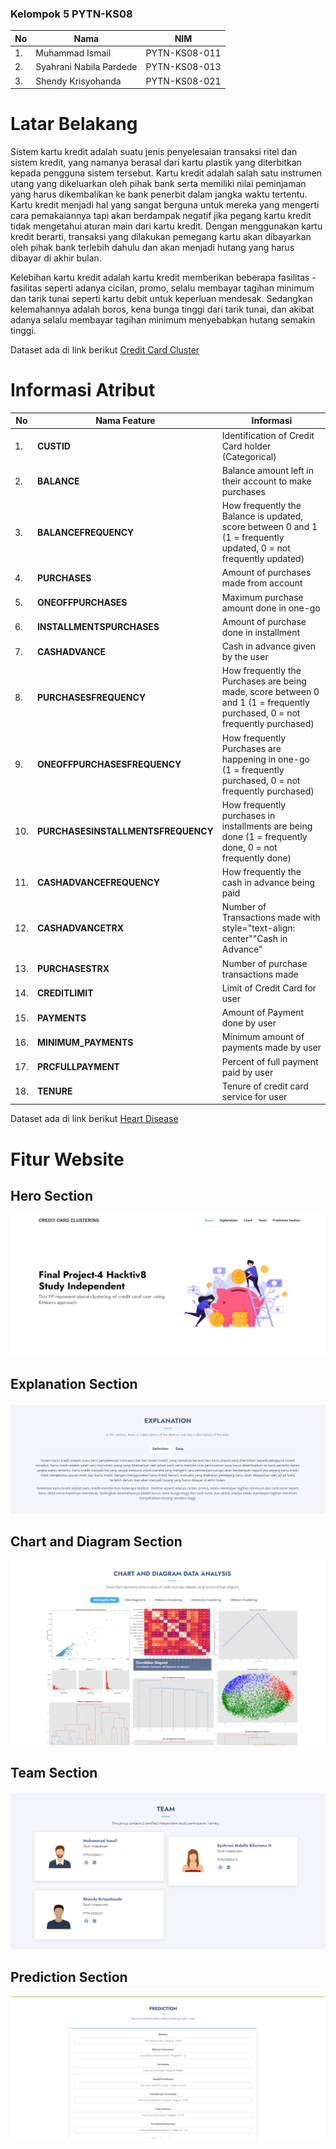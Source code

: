 ### Kelompok 5 PYTN-KS08

| **No** | **Nama** | **NIM** |
| - | - | - |
| 1. | Muhammad Ismail | PYTN-KS08-011 |
| 2. | Syahrani Nabila Pardede | PYTN-KS08-013 |
| 3. | Shendy Krisyohanda | PYTN-KS08-021 |

# Latar Belakang

Sistem kartu kredit adalah suatu jenis penyelesaian transaksi ritel dan sistem kredit, yang namanya berasal dari kartu plastik yang diterbitkan kepada pengguna sistem tersebut. Kartu kredit adalah salah satu instrumen utang yang dikeluarkan oleh pihak bank serta memiliki nilai peminjaman yang harus dikembalikan ke bank penerbit dalam jangka waktu tertentu. Kartu kredit menjadi hal yang sangat berguna untuk mereka yang mengerti cara pemakaiannya tapi akan berdampak negatif jika pegang kartu kredit tidak mengetahui aturan main dari kartu kredit. Dengan menggunakan kartu kredit berarti, transaksi yang dilakukan pemegang kartu akan dibayarkan oleh pihak bank terlebih dahulu dan akan menjadi hutang yang harus dibayar di akhir bulan.

Kelebihan kartu kredit adalah kartu kredit memberikan beberapa fasilitas - fasilitas seperti adanya cicilan, promo, selalu membayar tagihan minimum dan tarik tunai seperti kartu debit untuk keperluan mendesak. Sedangkan kelemahannya adalah boros, kena bunga tinggi dari tarik tunai, dan akibat adanya selalu membayar tagihan minimum menyebabkan hutang semakin tinggi.

Dataset ada di link berikut <a href="https://www.kaggle.com/datasets/arjunbhasin2013/ccdata">Credit Card Cluster</a>


# Informasi Atribut

| **No** | **Nama Feature** | **Informasi** |
| - | - | - |
| 1. | **CUSTID** | Identification of Credit Card holder (Categorical) |
| 2. | **BALANCE** | Balance amount left in their account to make purchases |
| 3. | **BALANCEFREQUENCY** | How frequently the Balance is updated, score between 0 and 1 (1 = frequently updated, 0 = not frequently updated) |
| 4. | **PURCHASES** | Amount of purchases made from account |
| 5. | **ONEOFFPURCHASES** | 	Maximum purchase amount done in one-go|
| 6. | **INSTALLMENTSPURCHASES** | Amount of purchase done in installment |
| 7. | **CASHADVANCE** | Cash in advance given by the user |
| 8. | **PURCHASESFREQUENCY** | How frequently the Purchases are being made, score between 0 and 1 (1 = frequently purchased, 0 = not frequently purchased) |
| 9. | **ONEOFFPURCHASESFREQUENCY** | How frequently Purchases are happening in one-go (1 = frequently purchased, 0 = not frequently purchased) |
| 10. | **PURCHASESINSTALLMENTSFREQUENCY** | How frequently purchases in installments are being done (1 = frequently done, 0 = not frequently done) |
| 11. | **CASHADVANCEFREQUENCY** | How frequently the cash in advance being paid |
| 12. | **CASHADVANCETRX** | 	Number of Transactions made with style="text-align: center""Cash in Advance" |
| 13. | **PURCHASESTRX** | Number of purchase transactions made |
| 14. | **CREDITLIMIT** | 	Limit of Credit Card for user |
| 15. | **PAYMENTS** | 	Amount of Payment done by user |
| 16. | **MINIMUM_PAYMENTS** | 	Minimum amount of payments made by user |
| 17. | **PRCFULLPAYMENT** | 	Percent of full payment paid by user |
| 18. | **TENURE** | Tenure of credit card service for user |

Dataset ada di link berikut <a href="https://www.kaggle.com/datasets/andrewmvd/heart-failure-clinical-data">Heart Disease</a>

# Fitur Website

## Hero Section

![Hero Section](./images/cluster_1.png)


## Explanation Section

![Explanation Section](./images/cluster_2.png)


## Chart and Diagram Section

![Chart Section](./images/cluster_3.png)


## Team Section

![Team Section](./images/cluster_4.png)


## Prediction Section

![Predict Section](./images/cluster_5.png)